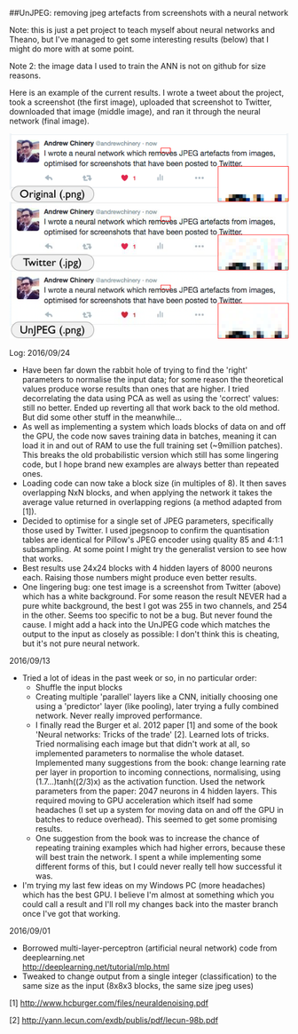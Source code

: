 ##UnJPEG: removing jpeg artefacts from screenshots with a neural network

Note: this is just a pet project to teach myself about neural networks and Theano, but I've managed to get some interesting results (below) that I might do more with at some point.

Note 2: the image data I used to train the ANN is not on github for size reasons.

Here is an example of the current results. I wrote a tweet about the project, took a screenshot (the first image), uploaded that screenshot to Twitter, downloaded that image (middle image), and ran it through the neural network (final image).

![A screenshot of a tweet, then that screenshot compressed by Twitter, then artefacts removed with a neural network](result.png)

Log:
2016/09/24
* Have been far down the rabbit hole of trying to find the 'right' parameters to normalise the input data; for some reason the theoretical values produce worse results than ones that are higher. I tried decorrelating the data using PCA as well as using the 'correct' values: still no better. Ended up reverting all that work back to the old method. But did some other stuff in the meanwhile...
* As well as implementing a system which loads blocks of data on and off the GPU, the code now saves training data in batches, meaning it can load it in and out of RAM to use the full training set (~9million patches). This breaks the old probabilistic version which still has some lingering code, but I hope brand new examples are always better than repeated ones.
* Loading code can now take a block size (in multiples of 8). It then saves overlapping NxN blocks, and when applying the network it takes the average value returned in overlapping regions (a method adapted from [1]).
* Decided to optimise for a single set of JPEG parameters, specifically those used by Twitter. I used jpegsnoop to confirm the quantisation tables are identical for Pillow's JPEG encoder using quality 85 and 4:1:1 subsampling. At some point I might try the generalist version to see how that works.
* Best results use 24x24 blocks with 4 hidden layers of 8000 neurons each. Raising those numbers might produce even better results.
* One lingering bug: one test image is a screenshot from Twitter (above) which has a white background. For some reason the result NEVER had a pure white background, the best I got was 255 in two channels, and 254 in the other. Seems too specific to not be a bug. But never found the cause. I might add a hack into the UnJPEG code which matches the output to the input as closely as possible: I don't think this is cheating, but it's not pure neural network.


2016/09/13
* Tried a lot of ideas in the past week or so, in no particular order:
    * Shuffle the input blocks
    * Creating multiple 'parallel' layers like a CNN, initially choosing one using a 'predictor' layer (like pooling), later trying a fully combined network. Never really improved performance.
    * I finally read the Burger et al. 2012 paper [1] and some of the book 'Neural networks: Tricks of the trade' [2]. Learned lots of tricks. Tried normalising each image but that didn't work at all, so implemented parameters to normalise the whole dataset. Implemented many suggestions from the book: change learning rate per layer in proportion to incoming connections, normalising, using (1.7...)tanh((2/3)x) as the activation function. Used the network parameters from the paper: 2047 neurons in 4 hidden layers. This required moving to GPU acceleration which itself had some headaches (I set up a system for moving data on and off the GPU in batches to reduce overhead). This seemed to get some promising results.
    * One suggestion from the book was to increase the chance of repeating training examples which had higher errors, because these will best train the network. I spent a while implementing some different forms of this, but I could never really tell how successful it was.
* I'm trying my last few ideas on my Windows PC (more headaches) which has the best GPU. I believe I'm almost at something which you could call a result and I'll roll my changes back into the master branch once I've got that working.

2016/09/01	
* Borrowed multi-layer-perceptron (artificial neural network) code from deeplearning.net  
http://deeplearning.net/tutorial/mlp.html  
* Tweaked to change output from a single integer (classification) to the same size as the input (8x8x3 blocks, the same size jpeg uses)

[1] http://www.hcburger.com/files/neuraldenoising.pdf

[2] http://yann.lecun.com/exdb/publis/pdf/lecun-98b.pdf
